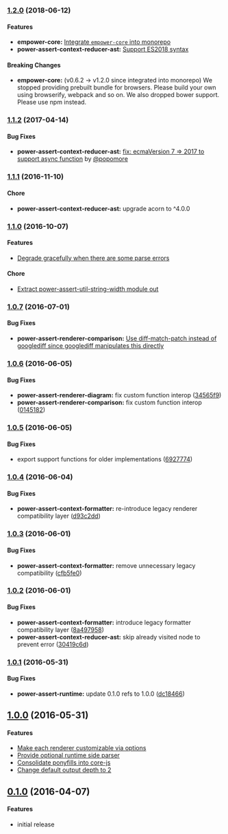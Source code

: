 ### [1.2.0](https://github.com/twada/power-assert-runtime/releases/tag/v1.2.0) (2018-06-12)


#### Features

* **empower-core:** [Integrate `empower-core` into monorepo](https://github.com/twada/power-assert-runtime/pull/21)
* **power-assert-context-reducer-ast:** [Support ES2018 syntax](https://github.com/twada/power-assert-runtime/pull/22)


#### Breaking Changes

* **empower-core:** (v0.6.2 -> v1.2.0 since integrated into monorepo) We stopped providing prebuilt bundle for browsers. Please build your own using browserify, webpack and so on. We also dropped bower support. Please use npm instead.


### [1.1.2](https://github.com/twada/power-assert-runtime/releases/tag/v1.1.2) (2017-04-14)


#### Bug Fixes

* **power-assert-context-reducer-ast:** [fix: ecmaVersion 7 => 2017 to support async function](https://github.com/twada/power-assert-runtime/pull/17) by [@popomore](https://github.com/popomore)


### [1.1.1](https://github.com/twada/power-assert-runtime/releases/tag/v1.1.1) (2016-11-10)


#### Chore

* **power-assert-context-reducer-ast:** upgrade acorn to ^4.0.0


### [1.1.0](https://github.com/twada/power-assert-runtime/releases/tag/v1.1.0) (2016-10-07)


#### Features

* [Degrade gracefully when there are some parse errors](https://github.com/twada/power-assert-runtime/pull/15)


#### Chore

* [Extract power-assert-util-string-width module out](https://github.com/twada/power-assert-runtime/pull/14)


### [1.0.7](https://github.com/twada/power-assert-runtime/releases/tag/v1.0.7) (2016-07-01)


#### Bug Fixes

* **power-assert-renderer-comparison:** [Use diff-match-patch instead of googlediff since googlediff manipulates this directly](https://github.com/twada/power-assert-runtime/pull/13)


### [1.0.6](https://github.com/twada/power-assert-runtime/releases/tag/v1.0.6) (2016-06-05)


#### Bug Fixes

* **power-assert-renderer-diagram:** fix custom function interop ([34565f9](https://github.com/twada/power-assert-runtime/commit/34565f9baa3235b11d60602d9b979b64d1e7332e))
* **power-assert-renderer-comparison:** fix custom function interop ([0145182](https://github.com/twada/power-assert-runtime/commit/01451824f369f5520ae696605b26891d1a7ff95c))


### [1.0.5](https://github.com/twada/power-assert-runtime/releases/tag/v1.0.5) (2016-06-05)


#### Bug Fixes

* export support functions for older implementations ([6927774](https://github.com/twada/power-assert-runtime/commit/6927774dc19520e8ceb343cc915c7b52f8da584c))


### [1.0.4](https://github.com/twada/power-assert-runtime/releases/tag/v1.0.4) (2016-06-04)


#### Bug Fixes

* **power-assert-context-formatter:** re-introduce legacy renderer compatibility layer ([d93c2dd](https://github.com/twada/power-assert-runtime/commit/d93c2dd7f2cc91d6ea438f8cb1794e1619085f5a))


### [1.0.3](https://github.com/twada/power-assert-runtime/releases/tag/v1.0.3) (2016-06-01)


#### Bug Fixes

* **power-assert-context-formatter:** remove unnecessary legacy compatibility ([cfb5fe0](https://github.com/twada/power-assert-runtime/commit/cfb5fe04b0644c66c4a9a8b1e8c21b6befa9d779))


### [1.0.2](https://github.com/twada/power-assert-runtime/releases/tag/v1.0.2) (2016-06-01)


#### Bug Fixes

* **power-assert-context-formatter:** introduce legacy formatter compatibility layer ([8a497958](https://github.com/twada/power-assert-runtime/commit/8a4979584b1cfd87598d0e778e3dc27e2819b263))
* **power-assert-context-reducer-ast:** skip already visited node to prevent error ([30419c6d](https://github.com/twada/power-assert-runtime/commit/30419c6ddd1ffd3046ab44527ee40201928f1d8e))


### [1.0.1](https://github.com/twada/power-assert-runtime/releases/tag/v1.0.1) (2016-05-31)


#### Bug Fixes

* **power-assert-runtime:** update 0.1.0 refs to 1.0.0 ([dc18466](https://github.com/twada/power-assert-runtime/commit/dc18466adaf6fc9b86ca304a959ff32f206e166c))


## [1.0.0](https://github.com/twada/power-assert-runtime/releases/tag/v1.0.0) (2016-05-31)


#### Features

  * [Make each renderer customizable via options](https://github.com/twada/power-assert-runtime/pull/5)
  * [Provide optional runtime side parser](https://github.com/twada/power-assert-runtime/pull/7)
  * [Consolidate ponyfills into core-js](https://github.com/twada/power-assert-runtime/pull/8)
  * [Change default output depth to 2](https://github.com/twada/power-assert-runtime/pull/10)


## [0.1.0](https://github.com/twada/power-assert-runtime/releases/tag/v0.1.0) (2016-04-07)


#### Features

  * initial release
